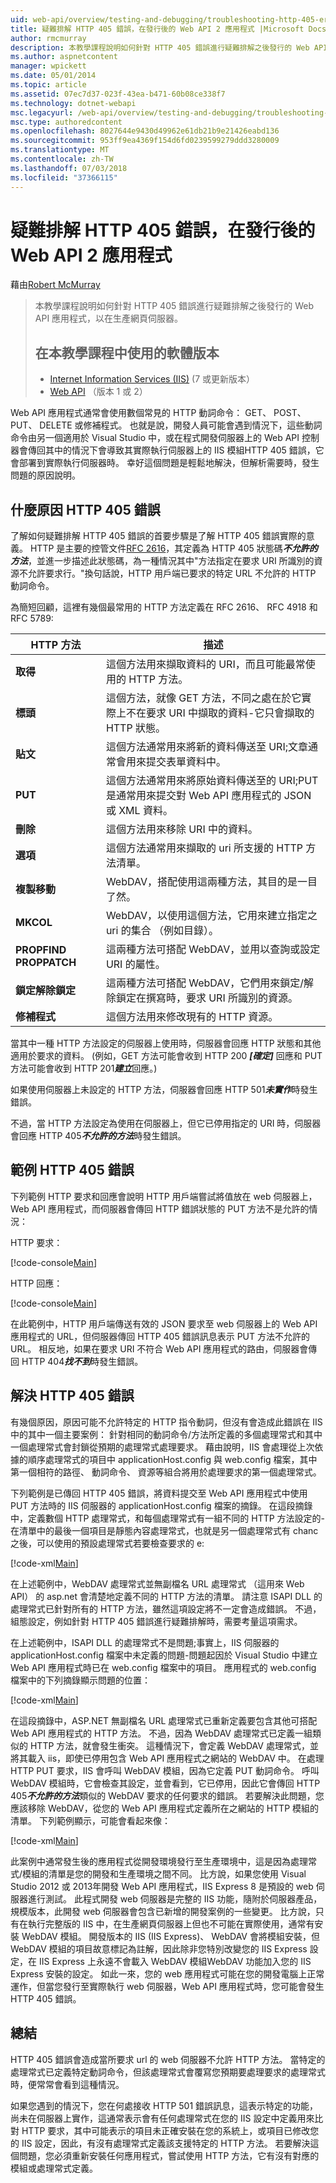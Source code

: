 ```yaml
---
uid: web-api/overview/testing-and-debugging/troubleshooting-http-405-errors-after-publishing-web-api-applications
title: 疑難排解 HTTP 405 錯誤，在發行後的 Web API 2 應用程式 |Microsoft Docs
author: rmcmurray
description: 本教學課程說明如何針對 HTTP 405 錯誤進行疑難排解之後發行的 Web API 應用程式，以在生產網頁伺服器。
ms.author: aspnetcontent
manager: wpickett
ms.date: 05/01/2014
ms.topic: article
ms.assetid: 07ec7d37-023f-43ea-b471-60b08ce338f7
ms.technology: dotnet-webapi
msc.legacyurl: /web-api/overview/testing-and-debugging/troubleshooting-http-405-errors-after-publishing-web-api-applications
msc.type: authoredcontent
ms.openlocfilehash: 8027644e9430d49962e61db21b9e21426eabd136
ms.sourcegitcommit: 953ff9ea4369f154d6fd0239599279ddd3280009
ms.translationtype: MT
ms.contentlocale: zh-TW
ms.lasthandoff: 07/03/2018
ms.locfileid: "37366115"
---
```

<a name="troubleshooting-http-405-errors-after-publishing-web-api-2-applications"></a>疑難排解 HTTP 405 錯誤，在發行後的 Web API 2 應用程式
====================
藉由[Robert McMurray](https://github.com/rmcmurray)

> 本教學課程說明如何針對 HTTP 405 錯誤進行疑難排解之後發行的 Web API 應用程式，以在生產網頁伺服器。
> 
> ## <a name="software-versions-used-in-the-tutorial"></a>在本教學課程中使用的軟體版本
> 
> 
> - [Internet Information Services (IIS)](https://www.iis.net/) (7 或更新版本）
> - [Web API](../../index.md) （版本 1 或 2）


Web API 應用程式通常會使用數個常見的 HTTP 動詞命令： GET、 POST、 PUT、 DELETE 或修補程式。 也就是說，開發人員可能會遇到情況下，這些動詞命令由另一個適用於 Visual Studio 中，或在程式開發伺服器上的 Web API 控制器會傳回其中的情況下會導致其實際執行伺服器上的 IIS 模組HTTP 405 錯誤，它會部署到實際執行伺服器時。 幸好這個問題是輕鬆地解決，但解析需要時，發生問題的原因說明。

## <a name="what-causes-http-405-errors"></a>什麼原因 HTTP 405 錯誤

了解如何疑難排解 HTTP 405 錯誤的首要步驟是了解 HTTP 405 錯誤實際的意義。 HTTP 是主要的控管文件[RFC 2616](http://www.ietf.org/rfc/rfc2616.txt)，其定義為 HTTP 405 狀態碼***不允許的方法***，並進一步描述此狀態碼，為一種情況其中&quot;方法指定在要求 URI 所識別的資源不允許要求行。&quot;換句話說，HTTP 用戶端已要求的特定 URL 不允許的 HTTP 動詞命令。

為簡短回顧，這裡有幾個最常用的 HTTP 方法定義在 RFC 2616、 RFC 4918 和 RFC 5789:

| HTTP 方法 | 描述 |
| --- | --- |
| **取得** | 這個方法用來擷取資料的 URI，而且可能最常使用的 HTTP 方法。 |
| **標頭** | 這個方法，就像 GET 方法，不同之處在於它實際上不在要求 URI 中擷取的資料-它只會擷取的 HTTP 狀態。 |
| **貼文** | 這個方法通常用來將新的資料傳送至 URI;文章通常會用來提交表單資料中。 |
| **PUT** | 這個方法通常用來將原始資料傳送至的 URI;PUT 是通常用來提交對 Web API 應用程式的 JSON 或 XML 資料。 |
| **刪除** | 這個方法用來移除 URI 中的資料。 |
| **選項** | 這個方法通常用來擷取的 uri 所支援的 HTTP 方法清單。 |
| **複製移動** | WebDAV，搭配使用這兩種方法，其目的是一目了然。 |
| **MKCOL** | WebDAV，以使用這個方法，它用來建立指定之 uri 的集合 （例如目錄）。 |
| **PROPFIND PROPPATCH** | 這兩種方法可搭配 WebDAV，並用以查詢或設定 URI 的屬性。 |
| **鎖定解除鎖定** | 這兩種方法可搭配 WebDAV，它們用來鎖定/解除鎖定在撰寫時，要求 URI 所識別的資源。 |
| **修補程式** | 這個方法用來修改現有的 HTTP 資源。 |

當其中一種 HTTP 方法設定的伺服器上使用時，伺服器會回應 HTTP 狀態和其他適用於要求的資料。 (例如，GET 方法可能會收到 HTTP 200 ***[確定]*** 回應和 PUT 方法可能會收到 HTTP 201***建立***回應。)

如果使用伺服器上未設定的 HTTP 方法，伺服器會回應 HTTP 501***未實作***時發生錯誤。

不過，當 HTTP 方法設定為使用在伺服器上，但它已停用指定的 URI 時，伺服器會回應 HTTP 405***不允許的方法***時發生錯誤。

## <a name="example-http-405-error"></a>範例 HTTP 405 錯誤

下列範例 HTTP 要求和回應會說明 HTTP 用戶端嘗試將值放在 web 伺服器上，Web API 應用程式，而伺服器會傳回 HTTP 錯誤狀態的 PUT 方法不是允許的情況：


HTTP 要求：


[!code-console[Main](troubleshooting-http-405-errors-after-publishing-web-api-applications/samples/sample1.cmd)]


HTTP 回應：


[!code-console[Main](troubleshooting-http-405-errors-after-publishing-web-api-applications/samples/sample2.cmd)]


在此範例中，HTTP 用戶端傳送有效的 JSON 要求至 web 伺服器上的 Web API 應用程式的 URL，但伺服器傳回 HTTP 405 錯誤訊息表示 PUT 方法不允許的 URL。 相反地，如果在要求 URI 不符合 Web API 應用程式的路由，伺服器會傳回 HTTP 404***找不到***時發生錯誤。

## <a name="resolving-http-405-errors"></a>解決 HTTP 405 錯誤

有幾個原因，原因可能不允許特定的 HTTP 指令動詞，但沒有會造成此錯誤在 IIS 中的其中一個主要案例： 針對相同的動詞命令/方法所定義的多個處理常式和其中一個處理常式會封鎖從預期的處理常式處理要求。 藉由說明，IIS 會處理從上次依據的順序處理常式的項目中 applicationHost.config 與 web.config 檔案，其中第一個相符的路徑、 動詞命令、 資源等組合將用於處理要求的第一個處理常式。

下列範例是已傳回 HTTP 405 錯誤，將資料提交至 Web API 應用程式中使用 PUT 方法時的 IIS 伺服器的 applicationHost.config 檔案的摘錄。 在這段摘錄中，定義數個 HTTP 處理常式，和每個處理常式有一組不同的 HTTP 方法設定的-在清單中的最後一個項目是靜態內容處理常式，也就是另一個處理常式有 chanc 之後，可以使用的預設處理常式若要檢查要求的 e:

[!code-xml[Main](troubleshooting-http-405-errors-after-publishing-web-api-applications/samples/sample3.xml)]

在上述範例中，WebDAV 處理常式並無副檔名 URL 處理常式 （這用來 Web API） 的 asp.net 會清楚地定義不同的 HTTP 方法的清單。 請注意 ISAPI DLL 的處理常式已針對所有的 HTTP 方法，雖然這項設定將不一定會造成錯誤。 不過，組態設定，例如針對 HTTP 405 錯誤進行疑難排解時，需要考量這項需求。

在上述範例中，ISAPI DLL 的處理常式不是問題;事實上，IIS 伺服器的 applicationHost.config 檔案中未定義的問題-問題起因於 Visual Studio 中建立 Web API 應用程式時已在 web.config 檔案中的項目。 應用程式的 web.config 檔案中的下列摘錄顯示問題的位置：

[!code-xml[Main](troubleshooting-http-405-errors-after-publishing-web-api-applications/samples/sample4.xml)]

在這段摘錄中，ASP.NET 無副檔名 URL 處理常式已重新定義要包含其他可搭配 Web API 應用程式的 HTTP 方法。 不過，因為 WebDAV 處理常式已定義一組類似的 HTTP 方法，就會發生衝突。 這種情況下，會定義 WebDAV 處理常式，並將其載入 iis，即使已停用包含 Web API 應用程式之網站的 WebDAV 中。 在處理 HTTP PUT 要求，IIS 會呼叫 WebDAV 模組，因為它定義 PUT 動詞命令。 呼叫 WebDAV 模組時，它會檢查其設定，並會看到，它已停用，因此它會傳回 HTTP 405***不允許的方法***類似的 WebDAV 要求的任何要求的錯誤。 若要解決此問題，您應該移除 WebDAV，從您的 Web API 應用程式定義所在之網站的 HTTP 模組的清單。 下列範例顯示，可能會看起來像：

[!code-xml[Main](troubleshooting-http-405-errors-after-publishing-web-api-applications/samples/sample5.xml)]

此案例中通常發生後的應用程式從開發環境發行至生產環境中，這是因為處理常式/模組的清單是您的開發和生產環境之間不同。 比方說，如果您使用 Visual Studio 2012 或 2013年開發 Web API 應用程式，IIS Express 8 是預設的 web 伺服器進行測試。 此程式開發 web 伺服器是完整的 IIS 功能，隨附於伺服器產品，規模版本，此開發 web 伺服器會包含已新增的開發案例的一些變更。 比方說，只有在執行完整版的 IIS 中，在生產網頁伺服器上但也不可能在實際使用，通常有安裝 WebDAV 模組。 開發版本的 IIS (IIS Express)、 WebDAV 會將模組安裝，但 WebDAV 模組的項目故意標記為註解，因此除非您特別改變您的 IIS Express 設定，在 IIS Express 上永遠不會載入 WebDAV 模組WebDAV 功能加入您的 IIS Express 安裝的設定。 如此一來，您的 web 應用程式可能在您的開發電腦上正常運作，但當您發行至實際執行 web 伺服器，Web API 應用程式時，您可能會發生 HTTP 405 錯誤。

## <a name="summary"></a>總結

HTTP 405 錯誤會造成當所要求 url 的 web 伺服器不允許 HTTP 方法。 當特定的處理常式已定義特定動詞命令，但該處理常式會覆寫您預期要處理要求的處理常式時，便常常會看到這種情況。

如果您遇到的情況下，您在何處接收 HTTP 501 錯誤訊息，這表示特定的功能，尚未在伺服器上實作，這通常表示會有任何處理常式在您的 IIS 設定中定義用來比對 HTTP 要求，其中可能表示的項目未正確安裝在您的系統上，或項目已修改您的 IIS 設定，因此，有沒有處理常式定義該支援特定的 HTTP 方法。 若要解決這個問題，您必須重新安裝任何應用程式，嘗試使用 HTTP 方法，它有沒有對應的模組或處理常式定義。
